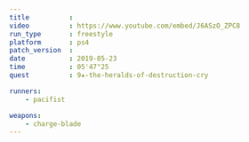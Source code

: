```yaml
---
title          :
video          : https://www.youtube.com/embed/J6ASzO_ZPC8
run_type       : freestyle
platform       : ps4
patch_version  : 
date           : 2019-05-23
time           : 05'47"25
quest          : 9★-the-heralds-of-destruction-cry

runners:
    - pacifist

weapons:
    - charge-blade
---
```

